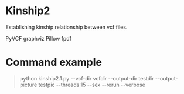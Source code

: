 # Kinship2

Establishing kinship relationship between vcf files.


PyVCF
graphviz
Pillow
fpdf

# Command example
>python kinship2.1.py --vcf-dir vcfdir --output-dir testdir --output-picture testpic --threads 15 --sex --rerun --verbose
